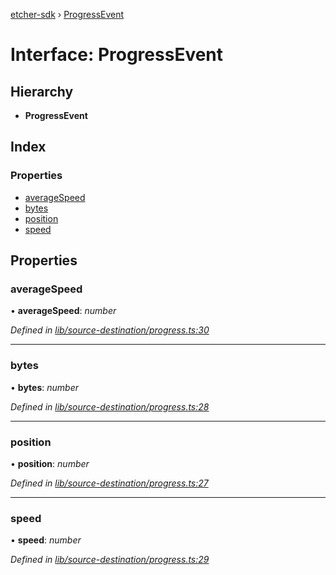 [etcher-sdk](../README.md) › [ProgressEvent](progressevent.md)

# Interface: ProgressEvent

## Hierarchy

* **ProgressEvent**

## Index

### Properties

* [averageSpeed](progressevent.md#averagespeed)
* [bytes](progressevent.md#bytes)
* [position](progressevent.md#position)
* [speed](progressevent.md#speed)

## Properties

###  averageSpeed

• **averageSpeed**: *number*

*Defined in [lib/source-destination/progress.ts:30](https://github.com/balena-io-modules/etcher-sdk/blob/99f7964/lib/source-destination/progress.ts#L30)*

___

###  bytes

• **bytes**: *number*

*Defined in [lib/source-destination/progress.ts:28](https://github.com/balena-io-modules/etcher-sdk/blob/99f7964/lib/source-destination/progress.ts#L28)*

___

###  position

• **position**: *number*

*Defined in [lib/source-destination/progress.ts:27](https://github.com/balena-io-modules/etcher-sdk/blob/99f7964/lib/source-destination/progress.ts#L27)*

___

###  speed

• **speed**: *number*

*Defined in [lib/source-destination/progress.ts:29](https://github.com/balena-io-modules/etcher-sdk/blob/99f7964/lib/source-destination/progress.ts#L29)*
